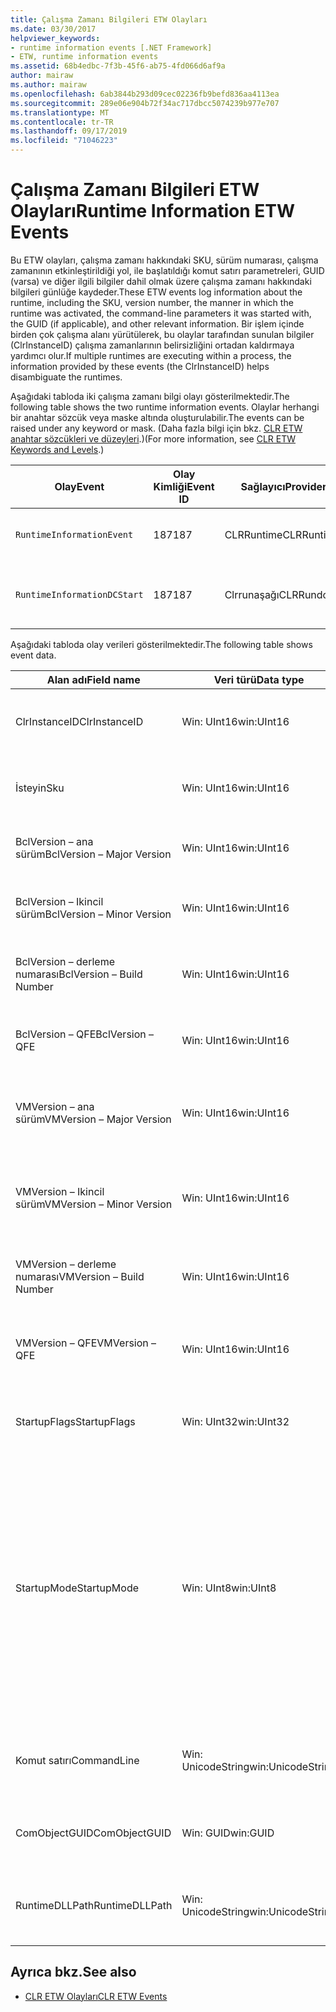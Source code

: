 ```yaml
---
title: Çalışma Zamanı Bilgileri ETW Olayları
ms.date: 03/30/2017
helpviewer_keywords:
- runtime information events [.NET Framework]
- ETW, runtime information events
ms.assetid: 68b4edbc-7f3b-45f6-ab75-4fd066d6af9a
author: mairaw
ms.author: mairaw
ms.openlocfilehash: 6ab3844b293d09cec02236fb9befd836aa4113ea
ms.sourcegitcommit: 289e06e904b72f34ac717dbcc5074239b977e707
ms.translationtype: MT
ms.contentlocale: tr-TR
ms.lasthandoff: 09/17/2019
ms.locfileid: "71046223"
---
```

# <a name="runtime-information-etw-events"></a><span data-ttu-id="765b4-102">Çalışma Zamanı Bilgileri ETW Olayları</span><span class="sxs-lookup"><span data-stu-id="765b4-102">Runtime Information ETW Events</span></span>
<span data-ttu-id="765b4-103">Bu ETW olayları, çalışma zamanı hakkındaki SKU, sürüm numarası, çalışma zamanının etkinleştirildiği yol, ile başlatıldığı komut satırı parametreleri, GUID (varsa) ve diğer ilgili bilgiler dahil olmak üzere çalışma zamanı hakkındaki bilgileri günlüğe kaydeder.</span><span class="sxs-lookup"><span data-stu-id="765b4-103">These ETW events log information about the runtime, including the SKU, version number, the manner in which the runtime was activated, the command-line parameters it was started with, the GUID (if applicable), and other relevant information.</span></span> <span data-ttu-id="765b4-104">Bir işlem içinde birden çok çalışma alanı yürütülerek, bu olaylar tarafından sunulan bilgiler (ClrInstanceID) çalışma zamanlarının belirsizliğini ortadan kaldırmaya yardımcı olur.</span><span class="sxs-lookup"><span data-stu-id="765b4-104">If multiple runtimes are executing within a process, the information provided by these events (the ClrInstanceID) helps disambiguate the runtimes.</span></span>  
  
 <span data-ttu-id="765b4-105">Aşağıdaki tabloda iki çalışma zamanı bilgi olayı gösterilmektedir.</span><span class="sxs-lookup"><span data-stu-id="765b4-105">The following table shows the two runtime information events.</span></span> <span data-ttu-id="765b4-106">Olaylar herhangi bir anahtar sözcük veya maske altında oluşturulabilir.</span><span class="sxs-lookup"><span data-stu-id="765b4-106">The events can be raised under any keyword or mask.</span></span> <span data-ttu-id="765b4-107">(Daha fazla bilgi için bkz. [CLR ETW anahtar sözcükleri ve düzeyleri](clr-etw-keywords-and-levels.md).)</span><span class="sxs-lookup"><span data-stu-id="765b4-107">(For more information, see [CLR ETW Keywords and Levels](clr-etw-keywords-and-levels.md).)</span></span>  
  
|<span data-ttu-id="765b4-108">Olay</span><span class="sxs-lookup"><span data-stu-id="765b4-108">Event</span></span>|<span data-ttu-id="765b4-109">Olay Kimliği</span><span class="sxs-lookup"><span data-stu-id="765b4-109">Event ID</span></span>|<span data-ttu-id="765b4-110">Sağlayıcı</span><span class="sxs-lookup"><span data-stu-id="765b4-110">Provider</span></span>|<span data-ttu-id="765b4-111">Açıklama</span><span class="sxs-lookup"><span data-stu-id="765b4-111">Description</span></span>|  
|-----------|--------------|--------------|-----------------|  
|`RuntimeInformationEvent`|<span data-ttu-id="765b4-112">187</span><span class="sxs-lookup"><span data-stu-id="765b4-112">187</span></span>|<span data-ttu-id="765b4-113">CLRRuntime</span><span class="sxs-lookup"><span data-stu-id="765b4-113">CLRRuntime</span></span>|<span data-ttu-id="765b4-114">Çalışma zamanı yüklendiğinde tetiklenir.</span><span class="sxs-lookup"><span data-stu-id="765b4-114">Raised when a runtime is loaded.</span></span>|  
|`RuntimeInformationDCStart`|<span data-ttu-id="765b4-115">187</span><span class="sxs-lookup"><span data-stu-id="765b4-115">187</span></span>|<span data-ttu-id="765b4-116">Clrrunaşağı</span><span class="sxs-lookup"><span data-stu-id="765b4-116">CLRRundown</span></span>|<span data-ttu-id="765b4-117">Yüklenen çalışma zamanlarını numaralandırır.</span><span class="sxs-lookup"><span data-stu-id="765b4-117">Enumerates the runtimes that are loaded.</span></span>|  
  
 <span data-ttu-id="765b4-118">Aşağıdaki tabloda olay verileri gösterilmektedir.</span><span class="sxs-lookup"><span data-stu-id="765b4-118">The following table shows event data.</span></span>  
  
|<span data-ttu-id="765b4-119">Alan adı</span><span class="sxs-lookup"><span data-stu-id="765b4-119">Field name</span></span>|<span data-ttu-id="765b4-120">Veri türü</span><span class="sxs-lookup"><span data-stu-id="765b4-120">Data type</span></span>|<span data-ttu-id="765b4-121">Açıklama</span><span class="sxs-lookup"><span data-stu-id="765b4-121">Description</span></span>|  
|----------------|---------------|-----------------|  
|<span data-ttu-id="765b4-122">ClrInstanceID</span><span class="sxs-lookup"><span data-stu-id="765b4-122">ClrInstanceID</span></span>|<span data-ttu-id="765b4-123">Win: UInt16</span><span class="sxs-lookup"><span data-stu-id="765b4-123">win:UInt16</span></span>|<span data-ttu-id="765b4-124">CLR veya CoreCLR örneği için benzersiz KIMLIK.</span><span class="sxs-lookup"><span data-stu-id="765b4-124">Unique ID for the instance of CLR or CoreCLR.</span></span>|  
|<span data-ttu-id="765b4-125">İsteyin</span><span class="sxs-lookup"><span data-stu-id="765b4-125">Sku</span></span>|<span data-ttu-id="765b4-126">Win: UInt16</span><span class="sxs-lookup"><span data-stu-id="765b4-126">win:UInt16</span></span>|<span data-ttu-id="765b4-127">1 – Masaüstü CLR.</span><span class="sxs-lookup"><span data-stu-id="765b4-127">1 – Desktop CLR.</span></span><br /><br /> <span data-ttu-id="765b4-128">2 – CoreCLR.</span><span class="sxs-lookup"><span data-stu-id="765b4-128">2 – CoreCLR.</span></span>|  
|<span data-ttu-id="765b4-129">BclVersion – ana sürüm</span><span class="sxs-lookup"><span data-stu-id="765b4-129">BclVersion – Major Version</span></span>|<span data-ttu-id="765b4-130">Win: UInt16</span><span class="sxs-lookup"><span data-stu-id="765b4-130">win:UInt16</span></span>|<span data-ttu-id="765b4-131">Mscorlib. dll ' nin ana sürümü.</span><span class="sxs-lookup"><span data-stu-id="765b4-131">Major version of mscorlib.dll.</span></span>|  
|<span data-ttu-id="765b4-132">BclVersion – Ikincil sürüm</span><span class="sxs-lookup"><span data-stu-id="765b4-132">BclVersion – Minor Version</span></span>|<span data-ttu-id="765b4-133">Win: UInt16</span><span class="sxs-lookup"><span data-stu-id="765b4-133">win:UInt16</span></span>|<span data-ttu-id="765b4-134">Mscorlib. dll ' nin ikincil sürüm numarası.</span><span class="sxs-lookup"><span data-stu-id="765b4-134">Minor version number of mscorlib.dll.</span></span>|  
|<span data-ttu-id="765b4-135">BclVersion – derleme numarası</span><span class="sxs-lookup"><span data-stu-id="765b4-135">BclVersion – Build Number</span></span>|<span data-ttu-id="765b4-136">Win: UInt16</span><span class="sxs-lookup"><span data-stu-id="765b4-136">win:UInt16</span></span>|<span data-ttu-id="765b4-137">Mscorlib. dll ' nin derleme numarası.</span><span class="sxs-lookup"><span data-stu-id="765b4-137">Build number of mscorlib.dll.</span></span>|  
|<span data-ttu-id="765b4-138">BclVersion – QFE</span><span class="sxs-lookup"><span data-stu-id="765b4-138">BclVersion – QFE</span></span>|<span data-ttu-id="765b4-139">Win: UInt16</span><span class="sxs-lookup"><span data-stu-id="765b4-139">win:UInt16</span></span>|<span data-ttu-id="765b4-140">Mscorlib. dll ' nin düzeltme sürümü numarası.</span><span class="sxs-lookup"><span data-stu-id="765b4-140">Hotfix version number of mscorlib.dll.</span></span>|  
|<span data-ttu-id="765b4-141">VMVersion – ana sürüm</span><span class="sxs-lookup"><span data-stu-id="765b4-141">VMVersion – Major Version</span></span>|<span data-ttu-id="765b4-142">Win: UInt16</span><span class="sxs-lookup"><span data-stu-id="765b4-142">win:UInt16</span></span>|<span data-ttu-id="765b4-143">SKU 'ya bağlı olarak CLR. dll veya CoreCLR. dll sürümü.</span><span class="sxs-lookup"><span data-stu-id="765b4-143">Version of clr.dll or coreclr.dll, depending on SKU.</span></span>|  
|<span data-ttu-id="765b4-144">VMVersion – Ikincil sürüm</span><span class="sxs-lookup"><span data-stu-id="765b4-144">VMVersion – Minor Version</span></span>|<span data-ttu-id="765b4-145">Win: UInt16</span><span class="sxs-lookup"><span data-stu-id="765b4-145">win:UInt16</span></span>|<span data-ttu-id="765b4-146">SKU 'ya bağlı olarak CLR. dll veya CoreCLR. dll ' nin ikincil sürümü.</span><span class="sxs-lookup"><span data-stu-id="765b4-146">Minor version of clr.dll or coreclr.dll, depending on SKU.</span></span>|  
|<span data-ttu-id="765b4-147">VMVersion – derleme numarası</span><span class="sxs-lookup"><span data-stu-id="765b4-147">VMVersion – Build Number</span></span>|<span data-ttu-id="765b4-148">Win: UInt16</span><span class="sxs-lookup"><span data-stu-id="765b4-148">win:UInt16</span></span>|<span data-ttu-id="765b4-149">Clr. dll veya CoreCLR. dll derleme numarası.</span><span class="sxs-lookup"><span data-stu-id="765b4-149">Build number of clr.dll or coreclr.dll.</span></span>|  
|<span data-ttu-id="765b4-150">VMVersion – QFE</span><span class="sxs-lookup"><span data-stu-id="765b4-150">VMVersion – QFE</span></span>|<span data-ttu-id="765b4-151">Win: UInt16</span><span class="sxs-lookup"><span data-stu-id="765b4-151">win:UInt16</span></span>|<span data-ttu-id="765b4-152">Clr. dll veya CoreCLR. dll ' nin düzeltme sürümü numarası.</span><span class="sxs-lookup"><span data-stu-id="765b4-152">Hotfix version number of clr.dll or coreclr.dll.</span></span>|  
|<span data-ttu-id="765b4-153">StartupFlags</span><span class="sxs-lookup"><span data-stu-id="765b4-153">StartupFlags</span></span>|<span data-ttu-id="765b4-154">Win: UInt32</span><span class="sxs-lookup"><span data-stu-id="765b4-154">win:UInt32</span></span>|<span data-ttu-id="765b4-155">Mscoree. h içinde tanımlanan başlangıç bayrakları.</span><span class="sxs-lookup"><span data-stu-id="765b4-155">Startup flags defined in mscoree.h.</span></span>|  
|<span data-ttu-id="765b4-156">StartupMode</span><span class="sxs-lookup"><span data-stu-id="765b4-156">StartupMode</span></span>|<span data-ttu-id="765b4-157">Win: UInt8</span><span class="sxs-lookup"><span data-stu-id="765b4-157">win:UInt8</span></span>|<span data-ttu-id="765b4-158">0x01 tarafından yönetilen yürütülebilir.</span><span class="sxs-lookup"><span data-stu-id="765b4-158">0x01 - Managed executable.</span></span><br /><br /> <span data-ttu-id="765b4-159">0x02 tarafından barındırılan CLR.</span><span class="sxs-lookup"><span data-stu-id="765b4-159">0x02 - Hosted CLR.</span></span><br /><br /> <span data-ttu-id="765b4-160">0x04- C++ yönetilen birlikte çalışma.</span><span class="sxs-lookup"><span data-stu-id="765b4-160">0x04 - C++ managed interop.</span></span><br /><br /> <span data-ttu-id="765b4-161">0x08-COM-etkinleştirildi.</span><span class="sxs-lookup"><span data-stu-id="765b4-161">0x08 - COM-activated.</span></span><br /><br /> <span data-ttu-id="765b4-162">0x10-Diğer.</span><span class="sxs-lookup"><span data-stu-id="765b4-162">0x10 - Other.</span></span>|  
|<span data-ttu-id="765b4-163">Komut satırı</span><span class="sxs-lookup"><span data-stu-id="765b4-163">CommandLine</span></span>|<span data-ttu-id="765b4-164">Win: UnicodeString</span><span class="sxs-lookup"><span data-stu-id="765b4-164">win:UnicodeString</span></span>|<span data-ttu-id="765b4-165">Yalnızca StartupMode = 0x01 null olmayan bir değer.</span><span class="sxs-lookup"><span data-stu-id="765b4-165">Non-null only if StartupMode=0x01.</span></span>|  
|<span data-ttu-id="765b4-166">ComObjectGUID</span><span class="sxs-lookup"><span data-stu-id="765b4-166">ComObjectGUID</span></span>|<span data-ttu-id="765b4-167">Win: GUID</span><span class="sxs-lookup"><span data-stu-id="765b4-167">win:GUID</span></span>|<span data-ttu-id="765b4-168">Yalnızca StartupMode = 0x08 ise null değil.</span><span class="sxs-lookup"><span data-stu-id="765b4-168">Non-null only if StartupMode=0x08.</span></span>|  
|<span data-ttu-id="765b4-169">RuntimeDLLPath</span><span class="sxs-lookup"><span data-stu-id="765b4-169">RuntimeDLLPath</span></span>|<span data-ttu-id="765b4-170">Win: UnicodeString</span><span class="sxs-lookup"><span data-stu-id="765b4-170">win:UnicodeString</span></span>|<span data-ttu-id="765b4-171">İşleme yüklenmiş CLR. dll dosyasının yolu.</span><span class="sxs-lookup"><span data-stu-id="765b4-171">Path to the CLR .dll file that was loaded into the process.</span></span>|  
  
## <a name="see-also"></a><span data-ttu-id="765b4-172">Ayrıca bkz.</span><span class="sxs-lookup"><span data-stu-id="765b4-172">See also</span></span>

- [<span data-ttu-id="765b4-173">CLR ETW Olayları</span><span class="sxs-lookup"><span data-stu-id="765b4-173">CLR ETW Events</span></span>](clr-etw-events.md)
